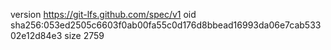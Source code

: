 version https://git-lfs.github.com/spec/v1
oid sha256:053ed2505c6603f0ab00fa55c0d176d8bbead16993da06e7cab53302e12d84e3
size 2759
